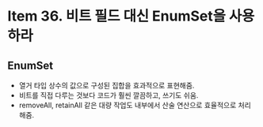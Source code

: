 # Item 36. 비트 필드 대신 EnumSet을 사용하라

## EnumSet
- 열거 타입 상수의 값으로 구성된 집합을 효과적으로 표현해줌.
- 비트를 직접 다루는 것보다 코드가 훨씬 깔끔하고, 쓰기도 쉬움.
- removeAll, retainAll 같은 대량 작업도 내부에서 산술 연산으로 효율적으로 처리해줌.